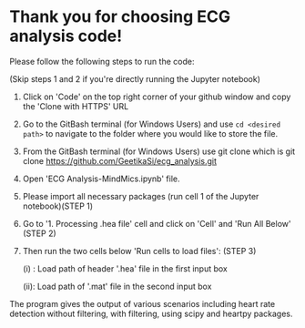 # Thank you for choosing ECG analysis code!

Please follow the following steps to run the code:

(Skip steps 1 and 2 if you're directly running the Jupyter notebook)

1. Click on 'Code' on the top right corner of your github window and copy the 'Clone with HTTPS' URL
2. Go to the GitBash terminal (for Windows Users) and use `cd <desired path>` to navigate to the folder where you would like to store the file.
3. From the GitBash terminal (for Windows Users) use git clone <URL> which is git clone https://github.com/GeetikaSi/ecg_analysis.git
4. Open 'ECG Analysis-MindMics.ipynb' file.
5. Please import all necessary packages (run cell 1 of the Jupyter notebook)(STEP 1)
6. Go to '1. Processing .hea file' cell and click on 'Cell' and 'Run All Below' (STEP 2)
7. Then run the two cells below 'Run cells to load files': (STEP 3)

    (i) : Load path of header '.hea' file in the first input box

    (ii): Load path of '.mat' file in the second input box


The program gives the output of various scenarios including heart rate detection without filtering,
with filtering, using scipy and heartpy packages.